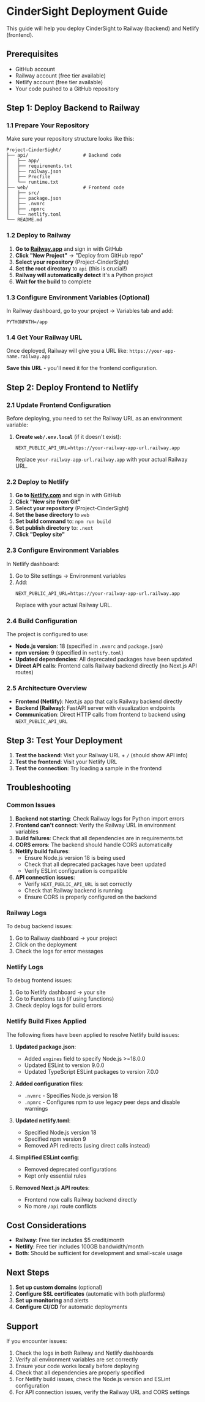 # CinderSight Deployment Guide

This guide will help you deploy CinderSight to Railway (backend) and Netlify (frontend).

## Prerequisites

- GitHub account
- Railway account (free tier available)
- Netlify account (free tier available)
- Your code pushed to a GitHub repository

## Step 1: Deploy Backend to Railway

### 1.1 Prepare Your Repository

Make sure your repository structure looks like this:
```
Project-CinderSight/
├── api/                    # Backend code
│   ├── app/
│   ├── requirements.txt
│   ├── railway.json
│   ├── Procfile
│   └── runtime.txt
├── web/                    # Frontend code
│   ├── src/
│   ├── package.json
│   ├── .nvmrc
│   ├── .npmrc
│   └── netlify.toml
└── README.md
```

### 1.2 Deploy to Railway

1. **Go to [Railway.app](https://railway.app)** and sign in with GitHub
2. **Click "New Project"** → "Deploy from GitHub repo"
3. **Select your repository** (Project-CinderSight)
4. **Set the root directory** to `api` (this is crucial!)
5. **Railway will automatically detect** it's a Python project
6. **Wait for the build** to complete

### 1.3 Configure Environment Variables (Optional)

In Railway dashboard, go to your project → Variables tab and add:
```
PYTHONPATH=/app
```

### 1.4 Get Your Railway URL

Once deployed, Railway will give you a URL like:
`https://your-app-name.railway.app`

**Save this URL** - you'll need it for the frontend configuration.

## Step 2: Deploy Frontend to Netlify

### 2.1 Update Frontend Configuration

Before deploying, you need to set the Railway URL as an environment variable:

1. **Create `web/.env.local`** (if it doesn't exist):
   ```
   NEXT_PUBLIC_API_URL=https://your-railway-app-url.railway.app
   ```
   Replace `your-railway-app-url.railway.app` with your actual Railway URL.

### 2.2 Deploy to Netlify

1. **Go to [Netlify.com](https://netlify.com)** and sign in with GitHub
2. **Click "New site from Git"**
3. **Select your repository** (Project-CinderSight)
4. **Set the base directory** to `web`
5. **Set build command** to: `npm run build`
6. **Set publish directory** to: `.next`
7. **Click "Deploy site"**

### 2.3 Configure Environment Variables

In Netlify dashboard:
1. Go to Site settings → Environment variables
2. Add:
   ```
   NEXT_PUBLIC_API_URL=https://your-railway-app-url.railway.app
   ```
   Replace with your actual Railway URL.

### 2.4 Build Configuration

The project is configured to use:
- **Node.js version**: 18 (specified in `.nvmrc` and `package.json`)
- **npm version**: 9 (specified in `netlify.toml`)
- **Updated dependencies**: All deprecated packages have been updated
- **Direct API calls**: Frontend calls Railway backend directly (no Next.js API routes)

### 2.5 Architecture Overview

- **Frontend (Netlify)**: Next.js app that calls Railway backend directly
- **Backend (Railway)**: FastAPI server with visualization endpoints
- **Communication**: Direct HTTP calls from frontend to backend using `NEXT_PUBLIC_API_URL`

## Step 3: Test Your Deployment

1. **Test the backend**: Visit your Railway URL + `/` (should show API info)
2. **Test the frontend**: Visit your Netlify URL
3. **Test the connection**: Try loading a sample in the frontend

## Troubleshooting

### Common Issues

1. **Backend not starting**: Check Railway logs for Python import errors
2. **Frontend can't connect**: Verify the Railway URL in environment variables
3. **Build failures**: Check that all dependencies are in requirements.txt
4. **CORS errors**: The backend should handle CORS automatically
5. **Netlify build failures**: 
   - Ensure Node.js version 18 is being used
   - Check that all deprecated packages have been updated
   - Verify ESLint configuration is compatible
6. **API connection issues**:
   - Verify `NEXT_PUBLIC_API_URL` is set correctly
   - Check that Railway backend is running
   - Ensure CORS is properly configured on the backend

### Railway Logs

To debug backend issues:
1. Go to Railway dashboard → your project
2. Click on the deployment
3. Check the logs for error messages

### Netlify Logs

To debug frontend issues:
1. Go to Netlify dashboard → your site
2. Go to Functions tab (if using functions)
3. Check deploy logs for build errors

### Netlify Build Fixes Applied

The following fixes have been applied to resolve Netlify build issues:

1. **Updated package.json**:
   - Added `engines` field to specify Node.js >=18.0.0
   - Updated ESLint to version 9.0.0
   - Updated TypeScript ESLint packages to version 7.0.0

2. **Added configuration files**:
   - `.nvmrc` - Specifies Node.js version 18
   - `.npmrc` - Configures npm to use legacy peer deps and disable warnings

3. **Updated netlify.toml**:
   - Specified Node.js version 18
   - Specified npm version 9
   - Removed API redirects (using direct calls instead)

4. **Simplified ESLint config**:
   - Removed deprecated configurations
   - Kept only essential rules

5. **Removed Next.js API routes**:
   - Frontend now calls Railway backend directly
   - No more `/api` route conflicts

## Cost Considerations

- **Railway**: Free tier includes $5 credit/month
- **Netlify**: Free tier includes 100GB bandwidth/month
- **Both**: Should be sufficient for development and small-scale usage

## Next Steps

1. **Set up custom domains** (optional)
2. **Configure SSL certificates** (automatic with both platforms)
3. **Set up monitoring** and alerts
4. **Configure CI/CD** for automatic deployments

## Support

If you encounter issues:
1. Check the logs in both Railway and Netlify dashboards
2. Verify all environment variables are set correctly
3. Ensure your code works locally before deploying
4. Check that all dependencies are properly specified
5. For Netlify build issues, check the Node.js version and ESLint configuration
6. For API connection issues, verify the Railway URL and CORS settings 